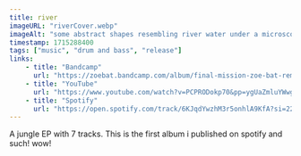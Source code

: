 ```yaml
---
title: river
imageURL: "riverCover.webp"
imageAlt: "some abstract shapes resembling river water under a microscope"
timestamp: 1715288400
tags: ["music", "drum and bass", "release"]
links:
    - title: "Bandcamp"
      url: "https://zoebat.bandcamp.com/album/final-mission-zoe-bat-remix"
    - title: "YouTube"
      url: "https://www.youtube.com/watch?v=PCPRODokp70&pp=ygUaZmluYWwgbWlzc2lvbiBhdm9zZXQgcmVtaXg%3D"
    - title: "Spotify"
      url: "https://open.spotify.com/track/6KJqdYwzhM3r5onhlA9KfA?si=22834b5adb4b4038"
---
```


A jungle EP with 7 tracks. This is the first album i published on spotify and such! wow!
<!--more-->